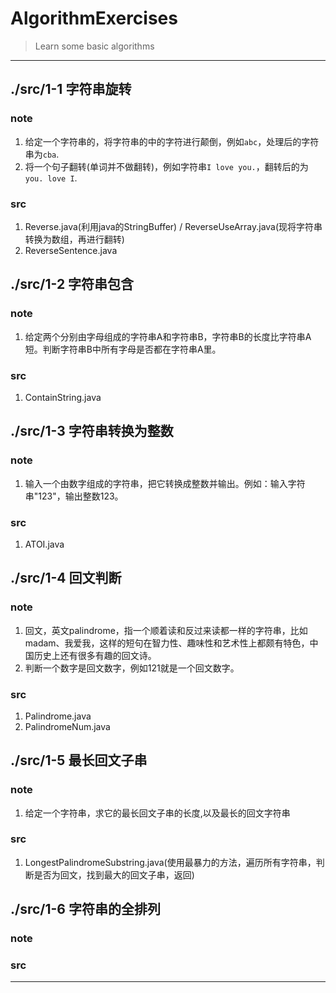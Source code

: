 # AlgorithmExercises
> Learn some basic algorithms

------------
## ./src/1-1 字符串旋转
### note
1. 给定一个字符串的，将字符串的中的字符进行颠倒，例如`abc`，处理后的字符串为`cba`.
2. 将一个句子翻转(单词并不做翻转)，例如字符串`I love you.`，翻转后的为`you. love I`.
### src
1. Reverse.java(利用java的StringBuffer) / ReverseUseArray.java(现将字符串转换为数组，再进行翻转)
2. ReverseSentence.java

## ./src/1-2 字符串包含
### note
1. 给定两个分别由字母组成的字符串A和字符串B，字符串B的长度比字符串A短。判断字符串B中所有字母是否都在字符串A里。
### src
1. ContainString.java

## ./src/1-3 字符串转换为整数
### note
1. 输入一个由数字组成的字符串，把它转换成整数并输出。例如：输入字符串"123"，输出整数123。
### src
1. ATOI.java

## ./src/1-4 回文判断
### note
1. 回文，英文palindrome，指一个顺着读和反过来读都一样的字符串，比如madam、我爱我，这样的短句在智力性、趣味性和艺术性上都颇有特色，中国历史上还有很多有趣的回文诗。
2. 判断一个数字是回文数字，例如121就是一个回文数字。
### src
1. Palindrome.java
2. PalindromeNum.java


## ./src/1-5 最长回文子串
### note
1. 给定一个字符串，求它的最长回文子串的长度,以及最长的回文字符串
### src
1. LongestPalindromeSubstring.java(使用最暴力的方法，遍历所有字符串，判断是否为回文，找到最大的回文子串，返回)

## ./src/1-6 字符串的全排列
### note
### src

-----------------

